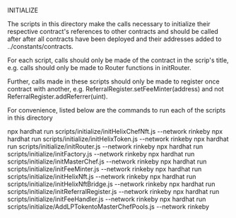 INITIALIZE

The scripts in this directory make the calls necessary to initialize their respective contract's
references to other contracts and should be called after after all contracts have been deployed and 
their addresses added to ../constants/contracts. 

For each script, calls should only be made of the contract in the scrip's title, e.g. calls should
only be made to Router functions in initRouter.

Further, calls made in these scripts should only be made to register once contract with another,
e.g. ReferralRegister.setFeeMinter(address) and not ReferralRegister.addReferrer(uint).

For convenience, listed below are the commands to run each of the scripts in this directory

npx hardhat run scripts/initialize/initHelixChefNft.js --network rinkeby
npx hardhat run scripts/initialize/initHelixToken.js --network rinkeby
npx hardhat run scripts/initialize/initRouter.js --network rinkeby
npx hardhat run scripts/initialize/initFactory.js --network rinkeby
npx hardhat run scripts/initialize/initMasterChef.js --network rinkeby
npx hardhat run scripts/initialize/initFeeMinter.js --network rinkeby
npx hardhat run scripts/initialize/initHelixNft.js --network rinkeby
npx hardhat run scripts/initialize/initHelixNftBridge.js --network rinkeby
npx hardhat run scripts/initialize/initReferralRegister.js --network rinkeby
npx hardhat run scripts/initialize/initFeeHandler.js --network rinkeby
npx hardhat run scripts/initialize/AddLPTokentoMasterChefPools.js --network rinkeby
